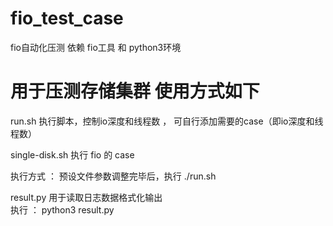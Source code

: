 # fio_test_case
fio自动化压测
依赖 fio工具 和 python3环境 


# 用于压测存储集群 使用方式如下

run.sh
执行脚本，控制io深度和线程数 ， 可自行添加需要的case（即io深度和线程数）

single-disk.sh
执行 fio 的 case  



执行方式 ： 
预设文件参数调整完毕后，执行   ./run.sh  

result.py
用于读取日志数据格式化输出  
执行 ： python3 result.py 

